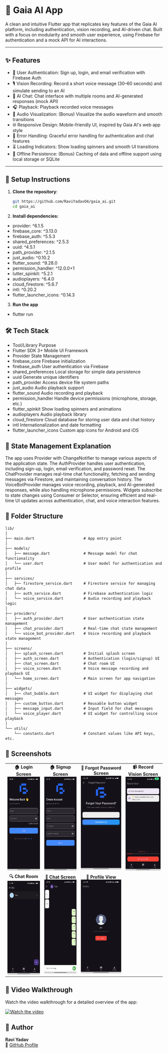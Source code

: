 # 📰 Gaia AI App

A clean and intuitive Flutter app that replicates key features of the Gaia AI platform, including authentication, vision recording, and AI-driven chat. Built with a focus on modularity and smooth user experience, using Firebase for authentication and a mock API for AI interactions.

---

## ✨ Features

- 🔐 User Authentication: Sign up, login, and email verification with Firebase Auth
- 🎙️ Vision Recording: Record a short voice message (30–60 seconds) and simulate sending to an AI
- 💬 AI Chat: Chat interface with multiple rooms and AI-generated responses (mock API)
- 🎧 Playback: Playback recorded voice messages
- 🌊 Audio Visualization: (Bonus) Visualize the audio waveform and smooth transitions
- 🌐 Responsive Design: Mobile-friendly UI, inspired by Gaia AI's web app style
- 🔄 Error Handling: Graceful error handling for authentication and chat features
- ⏳ Loading Indicators: Show loading spinners and smooth UI transitions
- 📶 Offline Persistence: (Bonus) Caching of data and offline support using local storage or SQLite

---

## 🚀 Setup Instructions

1. **Clone the repository**:
   ```bash
   git https://github.com/RaviYadavO4/gaia_ai.git
   cd gaia_ai

2. **Install dependencies:**

- provider: ^6.1.5
- firebase_core: ^3.13.0
- firebase_auth: ^5.5.3
- shared_preferences: ^2.5.3
- uuid: ^4.5.1
- path_provider: ^2.1.5
- just_audio: ^0.10.2
- flutter_sound: ^9.28.0
- permission_handler: ^12.0.0+1
- lutter_spinkit: ^5.2.1
- audioplayers: ^6.4.0
- cloud_firestore: ^5.6.7
- intl: ^0.20.2
- flutter_launcher_icons: ^0.14.3

3. **Run the app**
- flutter run


## 🛠️ Tech Stack
- Tool/Library	    Purpose
- Flutter SDK 3+	Mobile UI Framework
- Provider	        State Management
- firebase_core	        Firebase initialization
- firebase_auth	User    authentication via Firebase
- shared_preferences	Local storage for simple data persistence
- uuid	                Generate unique identifiers
- path_provider	        Access device file system paths
- just_audio	        Audio playback support
- flutter_sound	        Audio recording and playback
- permission_handler	Handle device permissions (microphone, storage, etc.)
- flutter_spinkit	    Show loading spinners and animations
- audioplayers	        Audio playback library
- cloud_firestore	    Cloud database for storing user data and chat history
- intl	                Internationalization and date formatting
- flutter_launcher_icons	Custom app icons for Android and iOS

## 🧠 State Management Explanation

The app uses Provider with ChangeNotifier to manage various aspects of the application state. The AuthProvider handles user authentication, including sign-up, login, email verification, and password reset. The ChatProvider manages real-time chat functionality, fetching and sending messages via Firestore, and maintaining conversation history. The VoiceBotProvider manages voice recording, playback, and AI-generated responses, while also handling microphone permissions. Widgets subscribe to state changes using Consumer or Selector, ensuring efficient and real-time UI updates across authentication, chat, and voice interaction features.

## 📁 Folder Structure

```text
lib/
│
├── main.dart                      # App entry point
│
├── models/
│   ├── message.dart               # Message model for chat functionality
│   └── user.dart                  # User model for authentication and profile
│
├── services/
│   ├── firestore_service.dart     # Firestore service for managing chat data
│   ├── auth_service.dart          # Firebase authentication logic
│   └── voice_service.dart         # Audio recording and playback logic
│
├── providers/
│   ├── auth_provider.dart         # User authentication state management
│   ├── chat_provider.dart         # Real-time chat state management
│   └── voice_bot_provider.dart    # Voice recording and playback state management
│
├── screens/
│   ├── splash_screen.dart         # Initial splash screen
│   ├── auth_screen.dart           # Authentication (login/signup) UI
│   ├── chat_screen.dart           # Chat room UI
│   ├── voice_screen.dart          # Voice message recording and playback UI
│   └── home_screen.dart           # Main screen for app navigation
│
├── widgets/
│   ├── chat_bubble.dart           # UI widget for displaying chat messages
│   ├── custom_button.dart         # Reusable button widget
│   ├── message_input.dart         # Input field for chat messages
│   └── voice_player.dart          # UI widget for controlling voice playback
│
└── utils/
    └── constants.dart             # Constant values like API keys, etc.

```



## 📸 Screenshots

<table>
  <tr>
  <td align="center">
    <strong>🏠 Login Screen</strong><br>
    <img src="screenshots/login_screen.jpeg" width="150" height="300"/>
  </td>
  <td align="center">
    <strong>🏠 Signup Screen</strong><br>
    <img src="screenshots/signup_screen.jpeg" width="150" height="300"/>
  </td>
  <td align="center">
    <strong>🔐 Forgot Password Screen</strong><br>
    <img src="screenshots/forgot_password_screen.jpeg" width="150" height="300"/>
  </td>
  <td align="center">
    <strong>📹 Record Vision Screen</strong><br>
    <img src="screenshots/record_vision_screen.jpeg" width="150" height="300"/>
  </td>
</tr>


  <tr>
  <td align="center">
    <strong>🔍 Chat Room</strong><br>
    <img src="screenshots/chat_room_screen.jpeg" width="150" height="300"/>
  </td>
  <td align="center">
    <strong>💬 Chat Screen</strong><br>
    <img src="screenshots/chat_screen.jpeg" width="150" height="300"/>
  </td>
  <td align="center">
    <strong>📄 Profile View</strong><br>
    <img src="screenshots/profile_screen.jpeg" width="150" height="300"/>
  </td>
</tr>

</table>


## 🎥 Video Walkthrough

Watch the video walkthrough for a detailed overview of the app:

<a href="https://youtube.com/shorts/_a_LWpaCfuQ" target="_blank">
  <img src="https://img.youtube.com/vi/_a_LWpaCfuQ/maxresdefault.jpg" width="500" height="220" alt="Watch the video"/>
</a>

## 📌 Author

**Ravi Yadav**  
🔗 [GitHub Profile](https://github.com/RaviYadavO4)